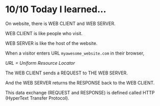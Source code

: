 # 10/10 Today I learned... 

On website, there is WEB CLIENT and WEB SERVER.

WEB CLIENT is like people who visit.

WEB SERVER is like the host of the website.

When a visitor enters URL `myawesome_website.com` in their browser,

<em>URL = Uniform Resource Locator </em>

The WEB CLIENT sends a REQUEST to THE WEB SERVER.

And the WEB SERVER returns the RESPONSE back to the WEB CLIENT.

This data exchange (REQUEST and RESPONSE) is defined called HTTP (HyperText Transfer Protocol).
